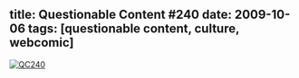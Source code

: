 title: Questionable Content #240
date: 2009-10-06
tags: [questionable content, culture, webcomic]
---

[![QC240](/data/qc240.png)](http://www.questionablecontent.net/view.php?comic=240)
